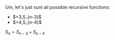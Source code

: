 Um, let's just sum all possible recursive functions:

<ul>
    <li> $+3,S_{n-3}$
    <li> $+4,S_{n-4}$
</ul>

$S_n = S_{n-3} + S_{n-4}$
